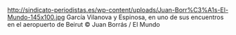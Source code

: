 http://sindicato-periodistas.es/wp-content/uploads/Juan-Borr%C3%A1s-El-Mundo-145x100.jpg
García Vilanova y Espinosa, en uno de sus encuentros en el aeropuerto de Beirut © Juan Borrás / El Mundo
